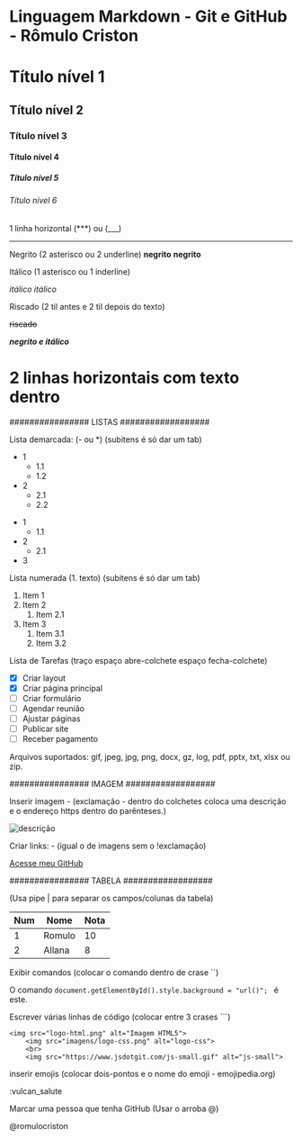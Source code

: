 # Linguagem Markdown - Git e GitHub - **Rômulo Criston**

# Título nível 1
## Título nível 2
### Título nível 3
#### Título nível 4
##### Título nível 5
###### Título nível 6


1 linha horizontal (***) ou (___)
***

Negrito (2 asterisco ou 2 underline) 
**negrito** __negrito__ 

Itálico (1 asterisco ou 1 inderline)

*itálico* _itálico_

Riscado (2 til antes e 2 til depois do texto)

~~riscado~~

**_negrito e itálico_**

# <h1> 2 linhas horizontais com texto dentro

################ LISTAS ##################

Lista demarcada: (- ou *) (subitens é só dar um tab)
- 1
    - 1.1
    - 1.2
- 2
  - 2.1
  - 2.2

* 1
  * 1.1
* 2
  * 2.1
* 3

Lista numerada (1. texto) (subitens é só dar um tab)
1. Item 1
2. Item 2
   1. Item 2.1
3. Item 3
   1. Item 3.1
   2. Item 3.2

Lista de Tarefas (traço espaço abre-colchete espaço fecha-colchete)

- [x] Criar layout
- [x] Criar página principal
- [ ] Criar formulário
- [ ] Agendar reunião
- [ ] Ajustar páginas
- [ ] Publicar site
- [ ] Receber pagamento

Arquivos suportados: gif, jpeg, jpg, png, docx, gz, log, pdf, pptx, txt, xlsx ou zip.

<!-- COMENTÁRIOS -->

################ IMAGEM ##################

Inserir imagem - (exclamação - dentro do colchetes coloca uma descrição e o endereço https dentro do parênteses.)

![descrição](https://www.jsdotgit.com/js-small.gif)

Criar links: - (igual o de imagens sem o !exclamação)

[Acesse meu GitHub](https://github.com/romulocriston)

################ TABELA ##################

(Usa pipe | para separar os campos/colunas da tabela)

| Num | Nome   | Nota |
| --- | ------ | ---- |
| 1   | Romulo | 10   |
| 2   | Allana | 8    |

Exibir comandos (colocar o comando dentro de crase ``)

O comando `document.getElementById().style.background = "url()"; ` é este.

Escrever várias linhas de código (colocar entre 3 crases ```)

```
<img src="logo-html.png" alt="Imagem HTML5">
    <img src="imagens/logo-css.png" alt="logo-css">
    <br>
    <img src="https://www.jsdotgit.com/js-small.gif" alt="js-small">
```

inserir emojis (colocar dois-pontos e o nome do emoji - emojipedia.org)

:vulcan_salute

Marcar uma pessoa que tenha GitHub (Usar o arroba @)

@romulocriston



